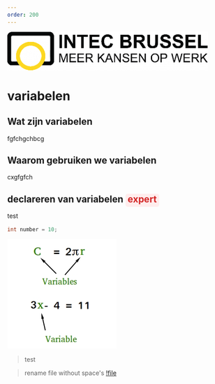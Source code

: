 ```yaml
---
order: 200
---
```

![](/resources/intecbrussel.png)

# variabelen
## Wat zijn variabelen
fgfchgchbcg
## Waarom gebruiken we variabelen
cxgfgfch
## declareren van variabelen <span style='background-color: #ffeded; color: #d32626; padding: 0px 5px 5px 5px; border-radius: 5px;'>expert</span>

<span class=".label-warning">test</span>
```java
int number = 10;
```

![variable](src/variable.jpg)

> test

> rename file without space's
[!file](variables.pdf)